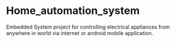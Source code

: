 Home_automation_system
======================
Embedded System project for controlling electrical appliances from anywhere in world via internet or android mobile application.
